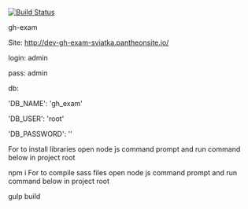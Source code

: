 [![Build Status](https://travis-ci.org/Automattic/_s.svg?branch=master)](https://travis-ci.org/Automattic/_s)

gh-exam

Site: http://dev-gh-exam-sviatka.pantheonsite.io/

login: admin

pass: admin

db:

'DB_NAME': 'gh_exam'

'DB_USER': 'root'

'DB_PASSWORD': ''

For to install libraries open node js command prompt and run command below in project root

npm i
For to compile sass files open node js command prompt and run command below in project root

gulp build
